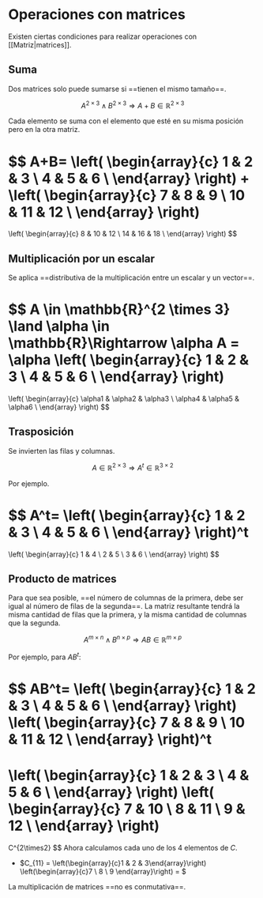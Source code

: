 # Operaciones con matrices

Existen ciertas condiciones para realizar operaciones con [[Matriz|matrices]].

## Suma

Dos matrices solo puede sumarse si ==tienen el mismo tamaño==.

$$
A^{2 \times 3} \land B^{2 \times 3}\Rightarrow A + B \in \mathbb{R}^{2 \times 3}
$$

Cada elemento se suma con el elemento que esté en su misma posición pero en la otra matriz.

$$
A+B=
\left( 
    \begin{array}{c}
        1 & 2 & 3 \\
        4 & 5 & 6 \\
    \end{array}
\right)
+
\left( 
    \begin{array}{c}
        7 & 8 & 9 \\
        10 & 11 & 12 \\
    \end{array}
\right)
=
\left( 
    \begin{array}{c}
        8 & 10 & 12 \\
        14 & 16 & 18 \\
    \end{array}
\right)
$$

## Multiplicación por un escalar

Se aplica ==distributiva de la multiplicación entre un escalar y un vector==.

$$
A \in \mathbb{R}^{2 \times 3} \land \alpha \in \mathbb{R}\Rightarrow
\alpha A =
\alpha
\left( 
    \begin{array}{c}
        1 & 2 & 3 \\
        4 & 5 & 6 \\
    \end{array}
\right)
=
\left( 
    \begin{array}{c}
        \alpha1 & \alpha2 & \alpha3 \\
        \alpha4 & \alpha5 & \alpha6 \\
    \end{array}
\right)
$$

## Trasposición

Se invierten las filas y columnas.

$$
A\in\mathbb{R}^{2 \times 3} \Rightarrow A^t \in\mathbb{R}^{3 \times 2}
$$

Por ejemplo.

$$
A^t=
\left( 
    \begin{array}{c}
        1 & 2 & 3 \\
        4 & 5 & 6 \\
    \end{array}
\right)^t
=
\left( 
    \begin{array}{c}
        1 & 4 \\
        2 & 5 \\
        3 & 6 \\
    \end{array}
\right)
$$

## Producto de matrices

Para que sea posible, ==el número de columnas de la primera, debe ser igual al número de filas de la segunda==. La matriz resultante tendrá la misma cantidad de filas que la primera, y la misma cantidad de columnas que la segunda.

$$
A^{m \times n} \land B^{n \times p}\Rightarrow AB \in \mathbb{R}^{m \times p}
$$

Por ejemplo, para $AB^t$:

$$
AB^t=
\left( 
    \begin{array}{c}
        1 & 2 & 3 \\
        4 & 5 & 6 \\
    \end{array}
\right)
\left( 
    \begin{array}{c}
        7 & 8 & 9 \\
        10 & 11 & 12 \\
    \end{array}
\right)^t
=
\left( 
    \begin{array}{c}
        1 & 2 & 3 \\
        4 & 5 & 6 \\
    \end{array}
\right)
\left( 
    \begin{array}{c}
        7 & 10 \\
        8 & 11 \\
        9 & 12 \\
    \end{array}
\right)
=
C^{2\times2}
$$
Ahora calculamos cada uno de los 4 elementos de $C$.
- $C_{11} = \left(\begin{array}{c}1 & 2 & 3\end{array}\right) \left(\begin{array}{c}7 \\ 8 \\ 9 \end{array}\right) = $

La multiplicación de matrices ==no es conmutativa==.
